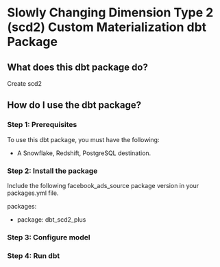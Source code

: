 # Slowly Changing Dimension Type 2 (scd2) Custom Materialization dbt Package

## What does this dbt package do?

Create scd2

## How do I use the dbt package?

### Step 1: Prerequisites

To use this dbt package, you must have the following:

- A Snowflake, Redshift, PostgreSQL destination.

### Step 2: Install the package

Include the following facebook_ads_source package version in your packages.yml file.

packages:
  - package: dbt_scd2_plus

### Step 3: Configure model

### Step 4: Run dbt